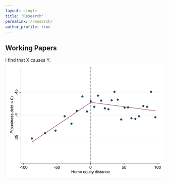 ```yaml
---
layout: single
title: "Research"
permalink: /research/
author_profile: true
---
```


## Working Papers
I find that X causes Y.<br/><img src='/images/RDD_whether_biz_debt_binscatter.pdf'>
